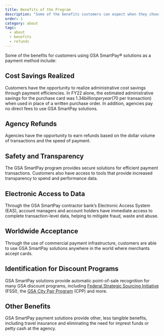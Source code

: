 ```yaml
---
title: Benefits of the Program
description: "Some of the benefits customers can expect when they choose GSA SmartPay."
order: 1
category: about
tags:
  - about
  - benefits
  - refunds
---
```


Some of the benefits for customers using GSA SmartPay® solutions as a payment method include:

## Cost Savings Realized

Customers have the opportunity to realize administrative cost savings through payment efficiencies. In FY22 alone, the estimated administrative savings for the purchase card was $1.34 billion per year ($70 per transaction) when used in place of a written purchase order. In addition, agencies pay no direct fees to use GSA SmartPay solutions.

## Agency Refunds

Agencies have the opportunity to earn refunds based on the dollar volume of transactions and the speed of payment.

## Safety and Transparency

The GSA SmartPay program provides secure solutions for efficient payment transactions. Customers also have access to tools that provide increased transparency to spend and performance data.

## Electronic Access to Data

Through the GSA SmartPay contractor bank’s Electronic Access System (EAS), account managers and account holders have immediate access to complete transaction-level data, helping to mitigate fraud, waste and abuse.

## Worldwide Acceptance

Through the use of commercial payment infrastructure, customers are able to use GSA SmartPay solutions anywhere in the world where merchants accept cards.

## Identification for Discount Programs

GSA SmartPay solutions provide automatic point-of-sale recognition for many GSA discount programs, including [Federal Strategic Sourcing Initiative](https://www.gsa.gov/buy-through-us/purchasing-programs/federal-strategic-sourcing-initiative-fssi) (FSSI), the [GSA City Pair Program](https://www.gsa.gov/travel/plan-book/transportation-airfare-rates-pov-rates-etc/city-pair-program-cpp) (CPP) and more.

## Other Benefits

GSA SmartPay payment solutions provide other, less tangible benefits, including travel insurance and eliminating the need for imprest funds or petty cash at the agency.
